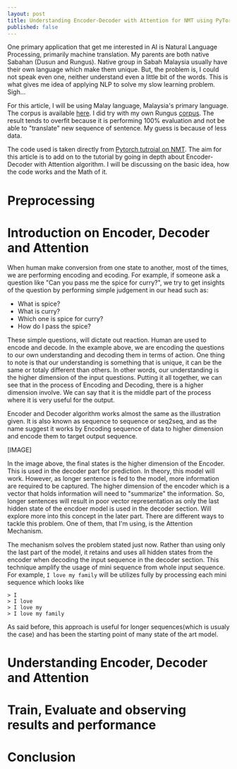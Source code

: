 ```yaml
---
layout: post
title: Understanding Encoder-Decoder with Attention for NMT using PyTorch
published: false
---
```


One primary application that get me interested in AI is Natural Language Processing, primarily machine translation. My parents are both native Sabahan (Dusun and Rungus). Native group in Sabah Malaysia usually have their own language which make them unique. But, the problem is, I could not speak even one, neither understand even a little bit of the words. This is what gives me idea of applying NLP to solve my slow learning problem. Sigh...

For this article, I will be using Malay language, Malaysia's primary language. The corpus is available [here](https://github.com/huseinzol05/Malaya-Dataset/tree/master/english-malay). I did try with my own Rungus [corpus](https://github.com/devennn/rungus-language-corpus). The result tends to overfit because it is performing 100% evaluation and not be able to "translate" new sequence of sentence. My guess is because of less data.

The code used is taken directly from [Pytorch tutroial on NMT](https://pytorch.org/tutorials/intermediate/seq2seq_translation_tutorial.html#sphx-glr-intermediate-seq2seq-translation-tutorial-py). The aim for this article is to add on to the tutorial by going in depth about Encoder-Decoder with Attention algorithm. I will be discussing on the basic idea, how the code works and the Math of it. 

# Preprocessing

# Introduction on Encoder, Decoder and Attention

When human make conversion from one state to another, most of the times, we are performing encoding and ecoding. For example, if someone ask a question like "Can you pass me the spice for curry?", we try to get insights of the question by performing simple judgement in our head such as:
- What is spice?
- What is curry?
- Which one is spice for curry?
- How do I pass the spice?

These simple questions, will dictate out reaction. Human are used to encode and decode. In the example above, we are encoding the questions to our own understanding and decoding them in terms of action. One thing to note is that our understanding is something that is unique, it can be the same or totaly different than others. In other words, our understanding is the higher dimension of the input questions. Putting it all together, we can see that in the process of Encoding and Decoding, there is a higher dimension involve. We can say that it is the middle part of the process where it is very useful for the output.

Encoder and Decoder algorithm works almost the same as the illustration given. It is also known as sequence to sequence or seq2seq, and as the name suggest it works by Encoding sequence of data to higher dimension and encode them to target output sequence. 

[IMAGE]

In the image above, the final states is the higher dimension of the Encoder. This is used in the decoder part for prediction. In theory, this model will work. However, as longer sentence is fed to the model, more information are required to be captured. The higher dimension of the encoder which is a vector that holds information will need to "summarize" the information. So, longer sentences will result in poor vector representation as only the last hidden state of the encdoer model is used in the decoder section. Will explore more into this concept in the later part. There are different ways to tackle this problem. One of them, that I'm using, is the Attention Mechanism.

The mechanism solves the problem stated just now. Rather than using only the last part of the model, it retains and uses all hidden states from the encoder when decoding the input sequence in the decoder section. This technique amplify the usage of mini sequence from whole input sequence. For example, ```I love my family``` will be utilizes fully by processing each mini sequence which looks like
```
> I
> I love
> I love my
> I love my family
```
As said before, this approach is useful for longer sequences(which is usualy the case) and has been the starting point of many state of the art model.

# Understanding Encoder, Decoder and Attention

# Train, Evaluate and observing results and performance

# Conclusion
